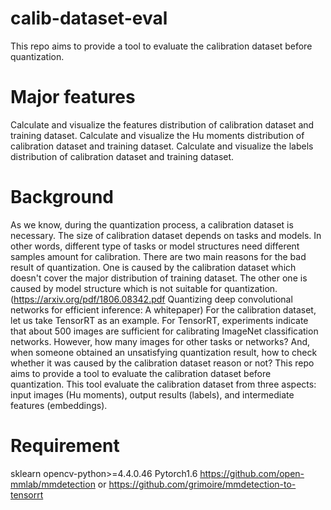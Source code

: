 # calib-dataset-eval
This repo aims to provide a tool to evaluate the calibration dataset before quantization.

# Major features
Calculate and visualize the features distribution of calibration dataset and training dataset.
Calculate and visualize the Hu moments distribution of calibration dataset and training dataset.
Calculate and visualize the labels distribution of calibration dataset and training dataset.


# Background
As we know, during the quantization process, a calibration dataset is necessary. The size of calibration dataset depends on tasks and models. In other words, different type of tasks or model structures need different samples amount for calibration.
There are two main reasons for the bad result of quantization. One is caused by the calibration dataset which doesn't cover the major distribution of training dataset. The other one is caused by model structure which is not suitable for quantization. (https://arxiv.org/pdf/1806.08342.pdf Quantizing deep convolutional networks for efficient inference: A whitepaper)
For the calibration dataset, let us take TensorRT as an example. For TensorRT, experiments indicate that about 500 images are sufficient for calibrating ImageNet classification networks. However, how many images for other tasks or networks? And, when someone obtained an unsatisfying quantization result, how to check whether it was caused by the calibration dataset reason or not?
This repo aims to provide a tool to evaluate the calibration dataset before quantization.
This tool evaluate the calibration dataset from three aspects: input images (Hu moments), output results (labels), and intermediate features (embeddings).

# Requirement
sklearn
opencv-python>=4.4.0.46
Pytorch1.6
https://github.com/open-mmlab/mmdetection or https://github.com/grimoire/mmdetection-to-tensorrt
